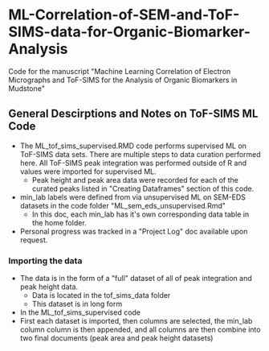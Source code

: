 # ML-Correlation-of-SEM-and-ToF-SIMS-data-for-Organic-Biomarker-Analysis
Code for the manuscript "Machine Learning Correlation of Electron Micrographs and ToF-SIMS  for the Analysis of Organic Biomarkers in Mudstone"

## General Descirptions and Notes on ToF-SIMS ML Code

- The ML_tof_sims_supervised.RMD code performs supervised ML on ToF-SIMS data sets. There are multiple steps to data curation performed here. All ToF-SIMS peak integration was performed outside of R and values were imported for supervised ML. 
  - Peak height and peak area data were recorded for each of the curated peaks listed in "Creating Dataframes" section of this code.  
- min_lab labels were defined from via unsupervised ML on SEM-EDS datasets in the code folder "ML_sem_eds_unsupervised.Rmd"
  - In this doc, each min_lab has it's own corresponding data table in the home folder. 
- Personal progress was tracked in a "Project Log" doc available upon request. 

### Importing the data

- The data is in the form of a "full" dataset of all of peak integration and peak height data.
  - Data is located in the tof_sims_data folder
  - This dataset is in long form
-  In the ML_tof_sims_supervised code
  -  First each dataset is imported, then columns are selected, the min_lab column column is then appended, and all columns are then combine into two final documents (peak area and peak height datasets)
